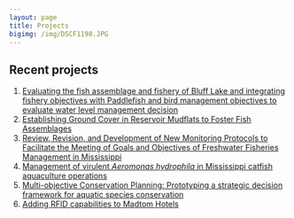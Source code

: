 ```yaml
---
layout: page
title: Projects
bigimg: /img/DSCF1198.JPG
---
```



## Recent projects

1. [Evaluating the fish assemblage and fishery of Bluff Lake and 
integrating fishery objectives with Paddlefish and bird management 
objectives to evaluate water level management decision](https://mcolvin.github.io/Bluff-Lake-Project/)
1. [Establishing Ground Cover in Reservoir Mudflats to Foster Fish 
Assemblages](projects-Mudflats) 
1. [Review, Revision, and Development of New Monitoring Protocols to 
Facilitate the Meeting of Goals and Objectives of Freshwater Fisheries 
Management in Mississippi](https://mcolvin.shinyapps.io/FRAS3-Shiny-App/)
1. [Management of virulent _Aeromonas hydrophila_ in Mississippi catfish 
aquaculture 
operations](https://www.bradley-richardson.com/projects/aeromonas/) 
1. [Multi-objective Conservation Planning: Prototyping a strategic 
decision framework for aquatic species conservation](https://daschumann.github.io/research2.html#decision)
1. [Adding RFID capabilities to Madtom Hotels](projects/madtom-hotels/)

<!--


1. [High-level planning process related to recovery of the endangered 
Pallid Sturgeon as part of the Missouri River Recovery Program]()
1. [Paddlefish spawning and use of Noxubee River]()
1. [Standardized Sampling and Analysis of MDWFP Monitoring Data]()
1. [Evaluating standardized sampling in Kansas Reservoirs]()
1. [Bull Trout demographic rate estimation](projects-bt)
1. [Chinook Prespawn Mortality](projects-psm)
1. [Modeling caviar yield](projects-caviar)
1. [Clear Lake Ecosystem Simulation Project](projects-cl)
1. [Modeling pulsed harvest systems](projects-pulsed)
1. [Controlling carp populations by pulsed commercial harvest](projects-pulsed-carp)
1. [Consequences of non-native species invasions for lake restoration and recreational fisheries](project-cl)
1. [Periodic matrix modeling giant foxtail populations](projects-foxtail)
1. [Malheur National Wildlife Refuge Aquatic Health](projects-mal)
1. [Coho salmon and freshwater habitat](projects-coho)
1. [Whirling disease in the Pahsimeroi River, ID](projects-wd)
-->